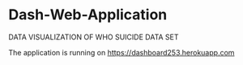 # Dash-Web-Application

DATA VISUALIZATION OF WHO SUICIDE DATA SET 

The application is running on https://dashboard253.herokuapp.com
